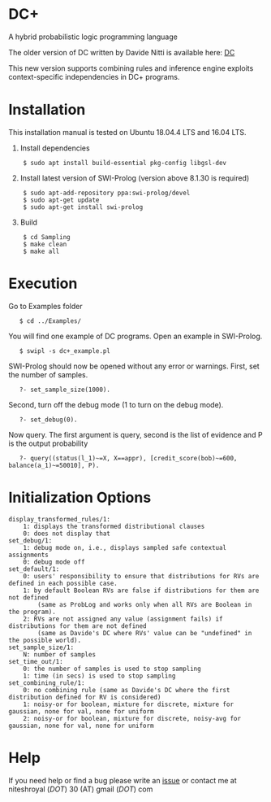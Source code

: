 # DC+
A hybrid probabilistic logic programming language

The older version of DC written by Davide Nitti is available here: [DC](https://github.com/davidenitti/DC)

This new version supports combining rules and inference engine exploits context-specific independencies in DC+ programs.

Installation
============

This installation manual is tested on Ubuntu 18.04.4 LTS and 16.04 LTS.


1. Install dependencies
```
    $ sudo apt install build-essential pkg-config libgsl-dev
```

2. Install latest version of SWI-Prolog (version above 8.1.30 is required)
```
    $ sudo apt-add-repository ppa:swi-prolog/devel
    $ sudo apt-get update
    $ sudo apt-get install swi-prolog
```

3. Build 
```
    $ cd Sampling
    $ make clean
    $ make all
```

Execution 
=========

Go to Examples folder
```
   $ cd ../Examples/
```

You will find one example of DC programs. Open an example in SWI-Prolog.
```
   $ swipl -s dc+_example.pl
```

SWI-Prolog should now be opened without any error or warnings.
First, set the number of samples.
```
   ?- set_sample_size(1000).
```

Second, turn off the debug mode (1 to turn on the debug mode).
```
   ?- set_debug(0).
```

Now query. The first argument is query, second is the list of evidence and P is the output probability
```
   ?- query((status(l_1)~=X, X==appr), [credit_score(bob)~=600, balance(a_1)~=50010], P).
```

Initialization Options 
======================

	display_transformed_rules/1:
		1: displays the transformed distributional clauses
		0: does not display that
	set_debug/1:
		1: debug mode on, i.e., displays sampled safe contextual assignments
		0: debug mode off
	set_default/1:
		0: users' responsibility to ensure that distributions for RVs are defined in each possible case.
		1: by default Boolean RVs are false if distributions for them are not defined
			(same as ProbLog and works only when all RVs are Boolean in the program).
		2: RVs are not assigned any value (assignment fails) if distributions for them are not defined
			(same as Davide's DC where RVs' value can be "undefined" in the possible world).
	set_sample_size/1:
		N: number of samples	
	set_time_out/1:
		0: the number of samples is used to stop sampling
		1: time (in secs) is used to stop sampling
	set_combining_rule/1:
		0: no combining rule (same as Davide's DC where the first distribution defined for RV is considered)
		1: noisy-or for boolean, mixture for discrete, mixture for gaussian, none for val, none for uniform
		2: noisy-or for boolean, mixture for discrete, noisy-avg for gaussian, none for val, none for uniform

Help 
====

If you need help or find a bug please write an [issue](https://github.com/niteshroyal/DC-Plus/issues) or contact me at niteshroyal (_DOT_) 30 (AT) gmail (_DOT_) com


